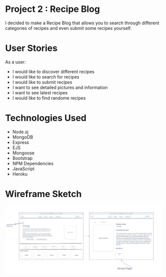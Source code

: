 # Project 2 : Recipe Blog
I decided to make a Recipe Blog that allows you to search through different categories of recipes and even submit some recipes yourself. 

# User Stories
As a user:
- I would like to discover different recipes
- I would like to search for recipes
- I would like to submit recipes
- I want to see detailed pictures and information 
- I want to see latest recipes
- I would like to find randome recipes

# Technologies Used
- Node.sj
- MongoDB
- Express
- EJS
- Mongoose
- Bootstrap
- NPM Dependencies
- JavaScript
- Heroku

# Wireframe Sketch
![Wireframe](./images/Project2wireframe.png)